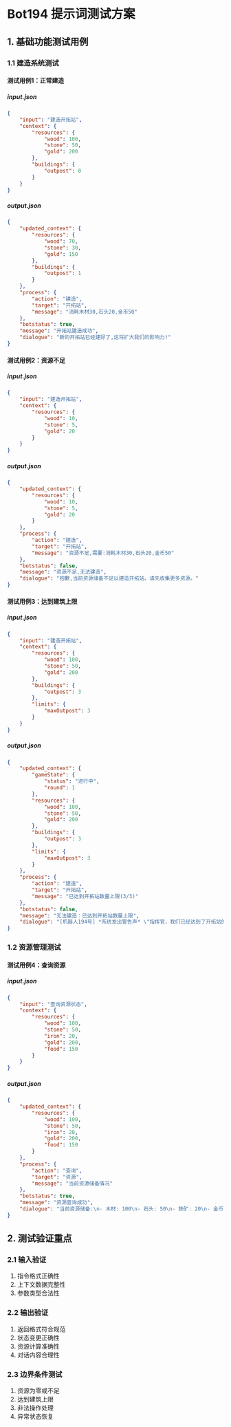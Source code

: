 # Bot194 提示词测试方案

## 1. 基础功能测试用例

### 1.1 建造系统测试

#### 测试用例1：正常建造
##### input.json
```json
{
    "input": "建造开拓站",
    "context": {
        "resources": {
            "wood": 100,
            "stone": 50,
            "gold": 200
        },
        "buildings": {
            "outpost": 0
        }
    }
}
```

##### output.json
```json
{
    "updated_context": {
        "resources": {
            "wood": 70,
            "stone": 30,
            "gold": 150
        },
        "buildings": {
            "outpost": 1
        }
    },
    "process": {
        "action": "建造",
        "target": "开拓站",
        "message": "消耗木材30,石头20,金币50"
    },
    "botstatus": true,
    "message": "开拓站建造成功",
    "dialogue": "新的开拓站已经建好了,这将扩大我们的影响力!"
}
```

#### 测试用例2：资源不足
##### input.json
```json
{
    "input": "建造开拓站",
    "context": {
        "resources": {
            "wood": 10,
            "stone": 5,
            "gold": 20
        }
    }
}
```

##### output.json
```json
{
    "updated_context": {
        "resources": {
            "wood": 10,
            "stone": 5,
            "gold": 20
        }
    },
    "process": {
        "action": "建造",
        "target": "开拓站",
        "message": "资源不足,需要:消耗木材30,石头20,金币50"
    },
    "botstatus": false,
    "message": "资源不足,无法建造",
    "dialogue": "抱歉,当前资源储备不足以建造开拓站。请先收集更多资源。"
}
```

#### 测试用例3：达到建筑上限
##### input.json
```json
{
    "input": "建造开拓站",
    "context": {
        "resources": {
            "wood": 100,
            "stone": 50,
            "gold": 200
        },
        "buildings": {
            "outpost": 3
        },
        "limits": {
            "maxOutpost": 3
        }
    }
}
```

##### output.json
```json
{
    "updated_context": {
        "gameState": {
            "status": "进行中",
            "round": 1        
        },
        "resources": {
            "wood": 100,
            "stone": 50,
            "gold": 200
        },
        "buildings": {
            "outpost": 3
        },
        "limits": {
            "maxOutpost": 3
        }
    },
    "process": {
        "action": "建造",
        "target": "开拓站",
        "message": "已达到开拓站数量上限(3/3)"
    },
    "botstatus": false,
    "message": "无法建造：已达到开拓站数量上限",
    "dialogue": "[机器人194号] *系统发出警告声* \"指挥官，我们已经达到了开拓站的最大数量限制。建议考虑其他类型的建筑。\""
}
```

### 1.2 资源管理测试

#### 测试用例4：查询资源
##### input.json
```json
{
    "input": "查询资源状态",
    "context": {
        "resources": {
            "wood": 100,
            "stone": 50,
            "iron": 20,
            "gold": 200,
            "food": 150
        }
    }
}
```

##### output.json
```json
{
    "updated_context": {
        "resources": {
            "wood": 100,
            "stone": 50,
            "iron": 20,
            "gold": 200,
            "food": 150
        }
    },
    "process": {
        "action": "查询",
        "target": "资源",
        "message": "当前资源储备情况"
    },
    "botstatus": true,
    "message": "资源查询成功",
    "dialogue": "当前资源储备:\n- 木材: 100\n- 石头: 50\n- 铁矿: 20\n- 金币: 200\n- 食物: 150"
}
```

## 2. 测试验证重点

### 2.1 输入验证
1. 指令格式正确性
2. 上下文数据完整性
3. 参数类型合法性

### 2.2 输出验证
1. 返回格式符合规范
2. 状态变更正确性
3. 资源计算准确性
4. 对话内容合理性

### 2.3 边界条件测试
1. 资源为零或不足
2. 达到建筑上限
3. 非法操作处理
4. 异常状态恢复
